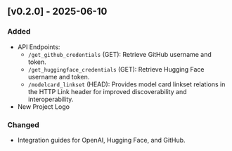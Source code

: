 ## [v0.2.0] - 2025-06-10

### Added
- API Endpoints:
  - `/get_github_credentials` (GET): Retrieve GitHub username and token.
  - `/get_huggingface_credentials` (GET): Retrieve Hugging Face username and token.
  - `/modelcard_linkset` (HEAD): Provides model card linkset relations in the HTTP Link header for improved discoverability and interoperability.
- New Project Logo

### Changed
  - Integration guides for OpenAI, Hugging Face, and GitHub.
